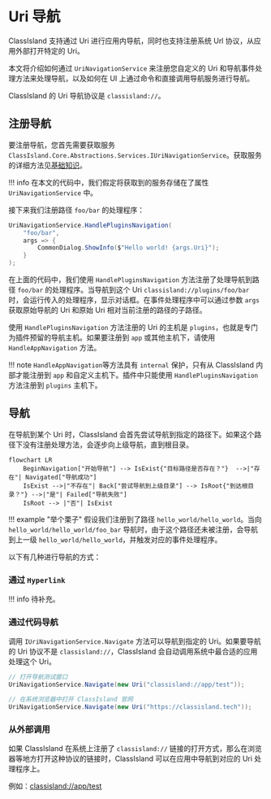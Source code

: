 # Uri 导航

ClassIsland 支持通过 Uri 进行应用内导航，同时也支持注册系统 Url 协议，从应用外部打开特定的 Uri。

本文将介绍如何通过 `UriNavigationService` 来注册您自定义的 Uri 和导航事件处理方法来处理导航，以及如何在 UI 上通过命令和直接调用导航服务进行导航。

ClassIsland 的 Uri 导航协议是 `classisland://`。

## 注册导航

要注册导航，您首先需要获取服务 `ClassIsland.Core.Abstractions.Services.IUriNavigationService`。获取服务的详细方法见[基础知识](basics.md#dependency-injection)。

!!! info
    在本文的代码中，我们假定将获取到的服务存储在了属性 `UriNavigationService` 中。

接下来我们注册路径 `foo/bar` 的处理程序：

```cs
UriNavigationService.HandlePluginsNavigation(
    "foo/bar", 
    args => {
        CommonDialog.ShowInfo($"Hello world! {args.Uri}");
    }
);
```

在上面的代码中，我们使用 `HandlePluginsNavigation` 方法注册了处理导航到路径 `foo/bar` 的处理程序。当导航到这个 Uri `classisland://plugins/foo/bar` 时，会运行传入的处理程序，显示对话框。在事件处理程序中可以通过参数 `args` 获取原始导航的 Uri 和原始 Uri 相对当前注册的路径的子路径。

使用 `HandlePluginsNavigation` 方法注册的 Uri 的主机是 `plugins`，也就是专门为插件预留的导航主机。如果要注册到 `app` 或其他主机下，请使用 `HandleAppNavigation` 方法。

!!! note
    `HandleAppNavigation`等方法具有 `internal` 保护，只有从 ClassIsland 内部才能注册到 `app` 和自定义主机下。插件中只能使用 `HandlePluginsNavigation` 方法注册到 `plugins` 主机下。

## 导航

在导航到某个 Uri 时，ClassIsland 会首先尝试导航到指定的路径下。如果这个路径下没有注册处理方法，会逐步向上级导航，直到根目录。

``` mermaid
flowchart LR
    BeginNavigation["开始导航"] --> IsExist{"目标路径是否存在？"}  -->|"存在"| Navigated["导航成功"] 
    IsExist -->|"不存在"| Back["尝试导航到上级目录"] --> IsRoot{"到达根目录？"} -->|"是"| Failed["导航失败"]
    IsRoot --> |"否"| IsExist
```

!!! example "举个栗子"
    假设我们注册到了路径 `hello_world/hello_world`。当向 `hello_world/hello_world/foo_bar` 导航时，由于这个路径还未被注册，会导航到上一级 `hello_world/hello_world`，并触发对应的事件处理程序。

以下有几种进行导航的方式：

### 通过 `Hyperlink`

!!! info
    待补充。

### 通过代码导航

调用 `IUriNavigationService.Navigate` 方法可以导航到指定的 Uri。如果要导航的 Uri 协议不是 `classisland://`，ClassIsland 会自动调用系统中最合适的应用处理这个 Uri。

```cs
// 打开导航测试窗口
UriNavigationService.Navigate(new Uri("classisland://app/test"));

// 在系统浏览器中打开 ClassIsland 官网
UriNavigationService.Navigate(new Uri("https://classisland.tech"));
```

### 从外部调用

如果 ClassIsland 在系统上注册了 `classisland://` 链接的打开方式，那么在浏览器等地方打开这种协议的链接时，ClassIsland 可以在应用中导航到对应的 Uri 处理程序上。

例如：[classisland://app/test](classisland://app/test)
